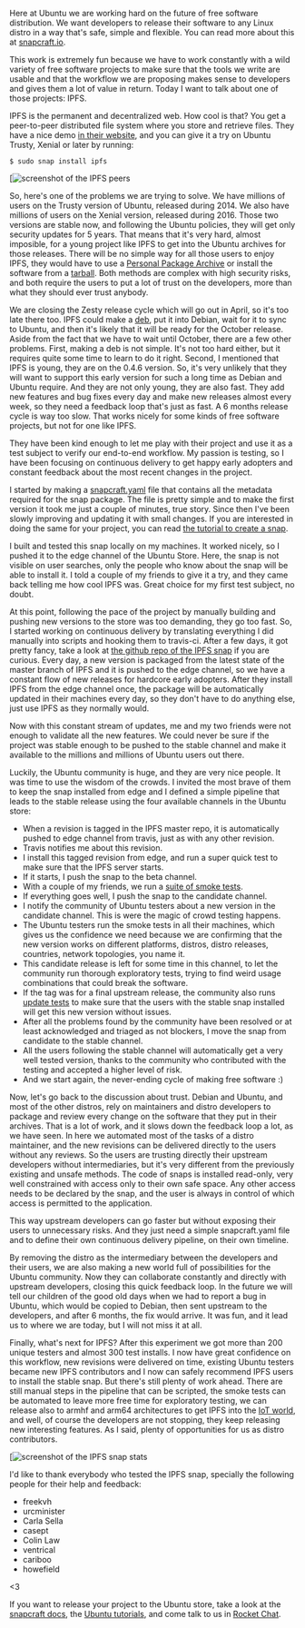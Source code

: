 Here at Ubuntu we are working hard on the future of free software distribution.
We want developers to release their software to any Linux distro in a way
that's safe, simple and flexible. You can read more about this at
[snapcraft.io](https://snapcraft.io/).

This work is extremely fun because we have to work constantly with a wild
variety of free software projects to make sure that the tools we write are
usable and that the workflow we are proposing makes sense to developers and
gives them a lot of value in return. Today I want to talk about one of those
projects: IPFS.

IPFS is the permanent and decentralized web. How cool is that? You get a
peer-to-peer distributed file system where you store and retrieve files. They
have a nice demo [in their website](https://ipfs.io/), and you can give it a
try on Ubuntu Trusty, Xenial or later by running:

    $ sudo snap install ipfs

[![screenshot of the IPFS peers](https://archive.org/download/elopio-screenshots2/ipfs-peers.png)

So, here's one of the problems we are trying to solve. We have millions of users
on the Trusty version of Ubuntu, released during 2014. We also have millions of
users on the Xenial version, released during 2016. Those two versions are stable
now, and following the Ubuntu policies, they will get only security updates for
5 years. That means that it's very hard, almost imposible, for a young project
like IPFS to get into the Ubuntu archives for those releases. There will be no
simple way for all those users to enjoy IPFS, they would have to use a
[Personal Package Archive](https://en.wikipedia.org/wiki/Personal_Package_Archive)
or install the software from a
[tarball](https://en.wikipedia.org/wiki/Tar_(computing)). Both methods are
complex with high security risks, and both require the users to put a lot of
trust on the developers, more than what they should ever trust anybody.

We are closing the Zesty release cycle which will go out in April, so it's
too late there too. IPFS could make a
[deb](https://en.wikipedia.org/wiki/Deb_(file_format)), put it into Debian,
wait for it to sync to Ubuntu, and then it's likely that it will be ready for
the October release. Aside from the fact that we have to wait until October,
there are a few other problems. First, making a deb is not simple. It's not
too hard either, but it requires quite some time to learn to do it right.
Second, I mentioned that IPFS is young, they are on the 0.4.6 version. So, it's
very unlikely that they will want to support this early version for such a long
time as Debian and Ubuntu require. And they are not only young, they are also
fast. They add new features and bug fixes every day and make new releases almost
every week, so they need a feedback loop that's just as fast. A 6 months release
cycle is way too slow. That works nicely for some kinds of free software
projects, but not for one like IPFS.

They have been kind enough to let me play with their project and use it as a
test subject to verify our end-to-end workflow. My passion is testing, so I have
been focusing on continuous delivery to get happy early adopters and constant
feedback about the most recent changes in the project.

I started by making a
[snapcraft.yaml](https://github.com/elopio/ipfs-snap/blob/master/snapcraft.yaml)
file that contains all the metadata required for the snap package. The file is
pretty simple and to make the first version it took me just a couple of minutes,
true story. Since then I've been slowly improving and updating it with small
changes. If you are interested in doing the same for your project, you can read
[the tutorial to create a snap](https://tutorials.ubuntu.com/tutorial/create-first-snap).

I built and tested this snap locally on my machines. It worked nicely, so I
pushed it to the edge channel of the Ubuntu Store. Here, the snap is not visible
on user searches, only the people who know about the snap will be able to
install it. I told a couple of my friends to give it a try, and they came back
telling me how cool IPFS was. Great choice for my first test subject, no
doubt.

At this point, following the pace of the project by manually building and
pushing new versions to the store was too demanding, they go too fast. So, I
started working on continuous delivery by translating everything I did manually
into scripts and hooking them to travis-ci. After a few days, it got pretty
fancy, take a look at
[the github repo of the IPFS snap](https://github.com/elopio/ipfs-snap) if you
are curious. Every day, a new version is packaged from the latest state of the
master branch of IPFS and it is pushed to the edge channel, so we have a constant
flow of new releases for hardcore early adopters. After they install IPFS from
the edge channel once, the package will be automatically updated in their
machines every day, so they don't have to do anything else, just use IPFS as
they normally would.

Now with this constant stream of updates, me and my two friends were not enough
to validate all the new features. We could never be sure if the project was
stable enough to be pushed to the stable channel and make it available to the
millions and millions of Ubuntu users out there.

Luckily, the Ubuntu community is huge, and they are very nice people. It was
time to use the wisdom of the crowds. I invited the most brave of them to keep
the snap installed from edge and I defined a simple pipeline that leads to the
stable release using the four available channels in the Ubuntu store:

 * When a revision is tagged in the IPFS master repo, it is automatically pushed
   to edge channel from travis, just as with any other revision.
 * Travis notifies me about this revision.
 * I install this tagged revision from edge, and run a super quick test to make
   sure that the IPFS server starts.
 * If it starts, I push the snap to the beta channel.
 * With a couple of my friends, we run a
   [suite of smoke tests](https://gist.github.com/elopio/7492a28bd1aef6c4a86b5dcf5d5cb65b#file-ipfs-smoke-tests-md).
 * If everything goes well, I push the snap to the candidate channel.
 * I notify the community of Ubuntu testers about a new version in the candidate
   channel. This is were the magic of crowd testing happens.
 * The Ubuntu testers run the smoke tests in all their machines, which gives us
   the confidence we need because we are confirming that the new version works
   on different platforms, distros, distro releases, countries, network
   topologies, you name it.
 * This candidate release is left for some time in this channel, to let the
   community run thorough exploratory tests, trying to find weird usage
   combinations that could break the software.
 * If the tag was for a final upstream release, the community also runs
   [update tests](https://gist.github.com/elopio/7492a28bd1aef6c4a86b5dcf5d5cb65b#file-ipfs-update-tests-md)
   to make sure that the users with the stable snap installed will get this new
   version without issues.
 * After all the problems found by the community have been resolved or at least
   acknowledged and triaged as not blockers, I move the snap from candidate
   to the stable channel.
 * All the users following the stable channel will automatically get a very well
   tested version, thanks to the community who contributed with the testing and
   accepted a higher level of risk.
 * And we start again, the never-ending cycle of making free software :)

Now, let's go back to the discussion about trust. Debian and Ubuntu, and most of
the other distros, rely on maintainers and distro developers to package and
review every change on the software that they put in their archives. That is
a lot of work, and it slows down the feedback loop a lot, as we have seen. In
here we automated most of the tasks of a distro maintainer, and the new
revisions can be delivered directly to the users without any reviews. So the
users are trusting directly their upstream developers without intermediaries,
but it's very different from the previously existing and unsafe methods. The
code of snaps is installed read-only, very well constrained with access only to
their own safe space. Any other access needs to be declared by the snap, and
the user is always in control of which access is permitted to the application.

This way upstream developers can go faster but without exposing their users to
unnecessary risks. And they just need a simple snapcraft.yaml file and to define
their own continuous delivery pipeline, on their own timeline.

By removing the distro as the intermediary between the developers and their
users, we are also making a new world full of possibilities for the Ubuntu
community. Now they can collaborate constantly and directly with upstream
developers, closing this quick feedback loop. In the future we will tell our
children of the good old days when we had to report a bug in Ubuntu, which
would be copied to Debian, then sent upstream to the developers, and after 6
months, the fix would arrive. It was fun, and it lead us to where we are today,
but I will not miss it at all.

Finally, what's next for IPFS? After this experiment we got more than 200
unique testers and almost 300 test installs. I now have great confidence on
this workflow, new revisions were delivered on time, existing Ubuntu
testers became new IPFS contributors and I now can safely recommend IPFS
users to install the stable snap. But there's still plenty of work ahead.
There are still manual steps in the pipeline that can be scripted, the smoke
tests can be automated to leave more free time for exploratory testing, we can
release also to armhf and arm64 architectures to get IPFS into the
[IoT world](https://www.ubuntu.com/internet-of-things), and well, of course the
developers are not stopping, they keep releasing new interesting features. As I
said, plenty of opportunities for us as distro contributors.

[![screenshot of the IPFS snap stats](https://archive.org/download/elopio-screenshots2/ipfs-stats.png)

I'd like to thank everybody who tested the IPFS snap, specially the following
people for their help and feedback:

 * freekvh
 * urcminister
 * Carla Sella
 * casept
 * Colin Law
 * ventrical
 * cariboo
 * howefield

<3

If you want to release your project to the Ubuntu store, take a look at the
[snapcraft docs](https://snapcraft.io/), the
[Ubuntu tutorials](https://tutorials.ubuntu.com/), and come talk to us in
[Rocket Chat](https://rocket.ubuntu.com/channel/snapcraft).